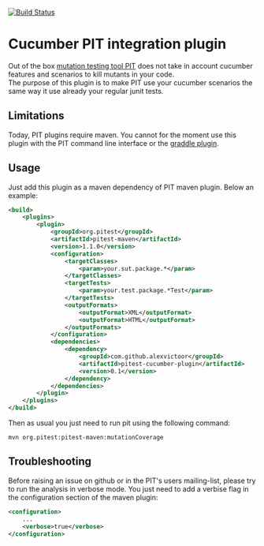 [![Build Status](https://travis-ci.org/alexvictoor/pitest-cucumber-plugin.svg?branch=master)](https://travis-ci.org/alexvictoor/pitest-cucumber-plugin)

Cucumber PIT integration plugin
========================

Out of the box [mutation testing tool PIT](http://pitest.org) does not take in account cucumber features and scenarios to kill mutants in your code.  
The purpose of this plugin is to make PIT use your cucumber scenarios the same way it use already your regular junit tests.

Limitations
------------
Today, PIT plugins require maven. You cannot for the moment use this plugin with the PIT command line interface or the [graddle plugin](https://github.com/szpak/gradle-pitest-plugin/issues/17).

Usage
------
Just add this plugin as a maven dependency of PIT maven plugin. Below an example:

```xml
<build>
	<plugins>
		<plugin>
			<groupId>org.pitest</groupId>
			<artifactId>pitest-maven</artifactId>
			<version>1.1.0</version>
			<configuration>
				<targetClasses>
					<param>your.sut.package.*</param>
				</targetClasses>
				<targetTests>
					<param>your.test.package.*Test</param>
				</targetTests>
				<outputFormats>
                    <outputFormat>XML</outputFormat>
                    <outputFormat>HTML</outputFormat>
				</outputFormats>
			</configuration>
			<dependencies>
				<dependency>
					<groupId>com.github.alexvictoor</groupId>
					<artifactId>pitest-cucumber-plugin</artifactId>
					<version>0.1</version>
				</dependency>
        	</dependencies>
		</plugin>
	</plugins>
</build>

```

Then as usual you just need to run pit using the following command:

    mvn org.pitest:pitest-maven:mutationCoverage

Troubleshooting
-----------------
Before raising an issue on github or in the PIT's users mailing-list, please try to run the analysis in verbose mode. You just need to add a verbise flag in the configuration section of the maven plugin:

```xml
<configuration>
	...
	<verbose>true</verbose>
</configuration>
```

